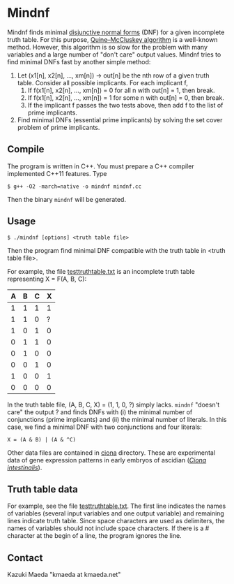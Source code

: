 # Mindnf

Mindnf finds minimal [disjunctive normal forms](https://en.wikipedia.org/wiki/Disjunctive_normal_form) (DNF) for a given incomplete truth table. For this purpose, [Quine–McCluskey algorithm](https://en.wikipedia.org/wiki/Quine%E2%80%93McCluskey_algorithm) is a well-known method. However, this algorithm is so slow for the problem with many variables and a large number of "don't care" output values. Mindnf tries to find minimal DNFs fast by another simple method:

1. Let (x1[n], x2[n], ..., xm[n]) -> out[n] be the nth row of a given truth table. Consider all possible implicants. For each implicant f,
   1. If f(x1[n], x2[n], ..., xm[n]) = 0 for all n with out[n] = 1, then break.
   1. If f(x1[n], x2[n], ..., xm[n]) = 1 for some n with out[n] = 0, then break.
   1. If the implicant f passes the two tests above, then add f to the list of prime implicants.
1. Find minimal DNFs (essential prime implicants) by solving the set cover problem of prime implicants.

## Compile

The program is written in C++. You must prepare a C++ compiler implemented C++11 features.
Type

    $ g++ -O2 -march=native -o mindnf mindnf.cc

Then the binary `mindnf` will be generated.

## Usage

    $ ./mindnf [options] <truth table file>

Then the program find minimal DNF compatible with the truth table in &lt;truth table file&gt;.

For example, the file [testtruthtable.txt](https://github.com/kmaed/mindnf/blob/master/testtruthtable.txt) is an incomplete truth table representing X = F(A, B, C):

|A|B|C|X|
|-|-|-|-|
|1|1|1|1|
|1|1|0|?|
|1|0|1|0|
|0|1|1|0|
|0|1|0|0|
|0|0|1|0|
|1|0|0|1|
|0|0|0|0|

In the truth table file, (A, B, C, X) = (1, 1, 0, ?) simply lacks. `mindnf` "doesn't care" the output ? and finds DNFs with (i) the minimal number of conjunctions (prime implicants) and (ii) the minimal number of literals. In this case, we find a minimal DNF with two conjunctions and four literals:

    X = (A & B) | (A & ^C)

Other data files are contained in [ciona](https://github.com/kmaed/mindnf/blob/master/ciona/) directory. These are experimental data of gene expression patterns in early embryos of ascidian ([*Ciona intestinalis*](https://en.wikipedia.org/wiki/Ciona_intestinalis)).

## Truth table data

For example, see the file [testtruthtable.txt](https://github.com/kmaed/mindnf/blob/master/testtruthtable.txt). The first line indicates the names of variables (several input variables and one output variable) and remaining lines indicate truth table. Since space characters are used as delimiters, the names of variables should not include space characters. If there is a # character at the begin of a line, the program ignores the line.

## Contact
Kazuki Maeda "kmaeda at kmaeda.net"
